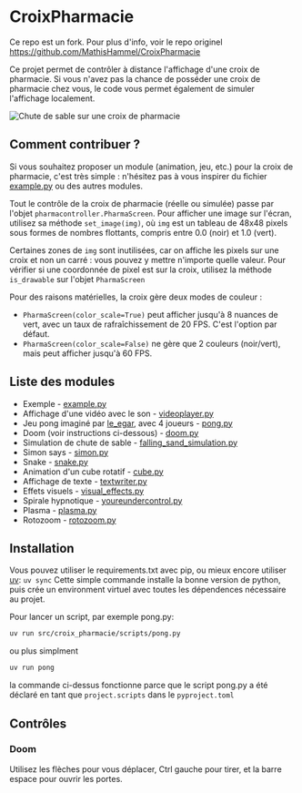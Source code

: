 # CroixPharmacie

Ce repo est un fork. Pour plus d'info, voir le repo originel https://github.com/MathisHammel/CroixPharmacie

Ce projet permet de contrôler à distance l'affichage d'une croix de pharmacie. Si vous n'avez pas la chance de posséder une croix de pharmacie chez vous, le code vous permet également de simuler l'affichage localement.

![Chute de sable sur une croix de pharmacie](Sandfall.gif)

## Comment contribuer ?

Si vous souhaitez proposer un module (animation, jeu, etc.) pour la croix de pharmacie, c'est très simple : n'hésitez pas à vous inspirer du fichier [example.py](example.py) ou des autres modules.

Tout le contrôle de la croix de pharmacie (réelle ou simulée) passe par l'objet `pharmacontroller.PharmaScreen`. Pour afficher une image sur l'écran, utilisez sa méthode `set_image(img)`, où `img` est un tableau de 48x48 pixels sous formes de nombres flottants, compris entre 0.0 (noir) et 1.0 (vert).

Certaines zones de `img` sont inutilisées, car on affiche les pixels sur une croix et non un carré : vous pouvez y mettre n'importe quelle valeur. Pour vérifier si une coordonnée de pixel est sur la croix, utilisez la méthode `is_drawable` sur l'objet `PharmaScreen`

Pour des raisons matérielles, la croix gère deux modes de couleur :
- `PharmaScreen(color_scale=True)` peut afficher jusqu'à 8 nuances de vert, avec un taux de rafraîchissement de 20 FPS. C'est l'option par défaut.
- `PharmaScreen(color_scale=False)` ne gère que 2 couleurs (noir/vert), mais peut afficher jusqu'à 60 FPS.

## Liste des modules

- Exemple - [example.py](src/croix_pharmacie/mains/example.py)
- Affichage d'une vidéo avec le son - [videoplayer.py](videoplayer.py)
- Jeu pong imaginé par [le_egar](https://twitter.com/le_egar/status/1517539004627001346), avec 4 joueurs - [pong.py](src/croix_pharmacie/mains/pong.py)
- Doom (voir instructions ci-dessous) - [doom.py](src/croix_pharmacie/mains/doom.py)
- Simulation de chute de sable - [falling_sand_simulation.py](src/croix_pharmacie/mains/falling_sand_simulation.py)
- Simon says - [simon.py](src/croix_pharmacie/mains/simon.py)
- Snake - [snake.py](src/croix_pharmacie/mains/snake.py)
- Animation d'un cube rotatif - [cube.py](src/croix_pharmacie/mains/cube.py)
- Affichage de texte - [textwriter.py](src/croix_pharmacie/mains/textwriter.py)
- Effets visuels - [visual_effects.py](src/croix_pharmacie/mains/visual_effects.py)
- Spirale hypnotique - [youreundercontrol.py](src/croix_pharmacie/mains/youreundercontrol.py)
- Plasma - [plasma.py](src/croix_pharmacie/mains/plasma.py)
- Rotozoom - [rotozoom.py](src/croix_pharmacie/mains/rotozoom.py)

## Installation

Vous pouvez utiliser le requirements.txt avec pip, ou mieux encore utiliser [uv](https://docs.astral.sh/uv/):
```uv sync```
Cette simple commande installe la bonne version de python, puis crée un environment virtuel avec toutes les dépendences nécessaire au projet.

Pour lancer un script, par exemple pong.py:
```bash
uv run src/croix_pharmacie/scripts/pong.py
```

ou plus simplment
```bash
uv run pong
```
la commande ci-dessus fonctionne parce que le script pong.py a été déclaré en tant que `project.scripts` dans le `pyproject.toml`

## Contrôles
### Doom
Utilisez les flèches pour vous déplacer, Ctrl gauche pour tirer, et la barre espace pour ouvrir les portes.
